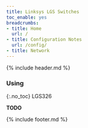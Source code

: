 ```yaml
---
title: Linksys LGS Switches
toc_enable: yes
breadcrumbs:
- title: Home
  url: /
- title: Configuration Notes
  url: /config/
- title: Network
---
```

{% include header.md %}

### Using
{:.no_toc}
LGS326

**TODO**

{% include footer.md %}
